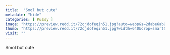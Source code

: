 ```yaml
---
title:  "Smol but cute"
metadate: "hide"
categories: [ Pussy ]
image: "https://preview.redd.it/72cjdofeqin51.jpg?auto=webp&s=2dabe6ab9c5eb0345a93de966e1598526b06297a"
thumb: "https://preview.redd.it/72cjdofeqin51.jpg?width=640&crop=smart&auto=webp&s=a546066d158f130dcaa4d1238ad186bee89d7e6d"
visit: ""
---
```

Smol but cute
